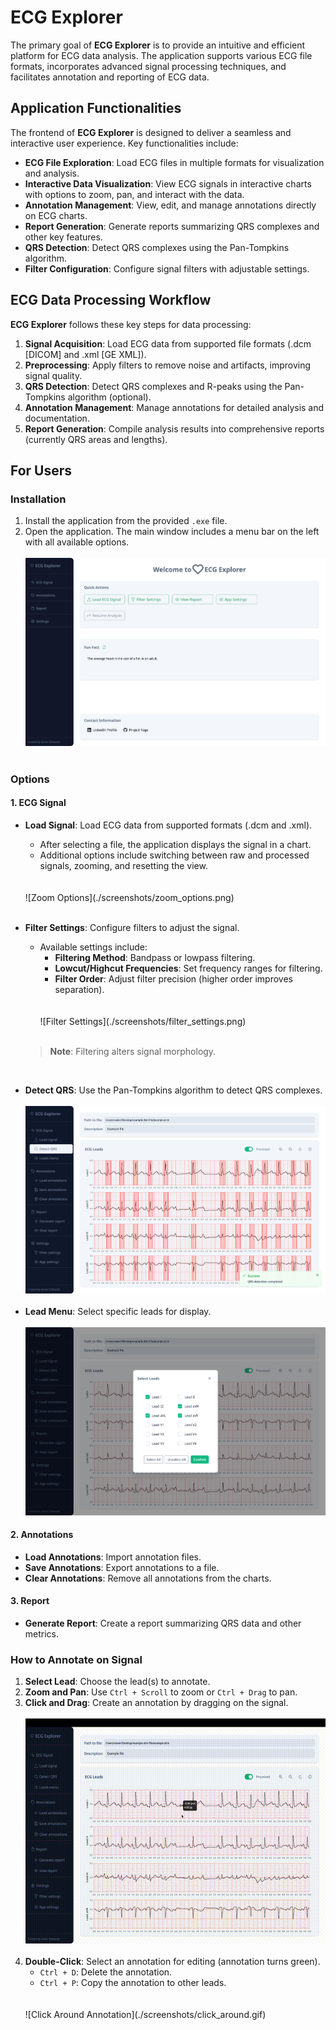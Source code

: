 # ECG Explorer


The primary goal of **ECG Explorer** is to provide an intuitive and efficient platform for ECG data analysis. The application supports various ECG file formats, incorporates advanced signal processing techniques, and facilitates annotation and reporting of ECG data.


## Application Functionalities

The frontend of **ECG Explorer** is designed to deliver a seamless and interactive user experience. Key functionalities include:

- **ECG File Exploration**: Load ECG files in multiple formats for visualization and analysis.
- **Interactive Data Visualization**: View ECG signals in interactive charts with options to zoom, pan, and interact with the data.
- **Annotation Management**: View, edit, and manage annotations directly on ECG charts.
- **Report Generation**: Generate reports summarizing QRS complexes and other key features.
- **QRS Detection**: Detect QRS complexes using the Pan-Tompkins algorithm.
- **Filter Configuration**: Configure signal filters with adjustable settings.


## ECG Data Processing Workflow

**ECG Explorer** follows these key steps for data processing:

1. **Signal Acquisition**: Load ECG data from supported file formats (.dcm [DICOM] and .xml [GE XML]).
2. **Preprocessing**: Apply filters to remove noise and artifacts, improving signal quality.
3. **QRS Detection**: Detect QRS complexes and R-peaks using the Pan-Tompkins algorithm (optional).
4. **Annotation Management**: Manage annotations for detailed analysis and documentation.
5. **Report Generation**: Compile analysis results into comprehensive reports (currently QRS areas and lengths).


## For Users

### Installation

1. Install the application from the provided `.exe` file.
2. Open the application. The main window includes a menu bar on the left with all available options.
    <br />
    <br />
   ![Main Window](./screenshots/main_view.png)
    <br />
    <br />

### Options

#### 1. **ECG Signal**
- **Load Signal**: Load ECG data from supported formats (.dcm and .xml).
    - After selecting a file, the application displays the signal in a chart. 
    - Additional options include switching between raw and processed signals, zooming, and resetting the view.
    <br />
    <br />
    ![Zoom Options](./screenshots/zoom_options.png)
    <br />
    <br />

- **Filter Settings**: Configure filters to adjust the signal.
    - Available settings include:
        - **Filtering Method**: Bandpass or lowpass filtering.
        - **Lowcut/Highcut Frequencies**: Set frequency ranges for filtering.
        - **Filter Order**: Adjust filter precision (higher order improves separation).
        <br />
        <br />
        ![Filter Settings](./screenshots/filter_settings.png)
        <br />
        <br />

    > **Note**: Filtering alters signal morphology.

<br />

- **Detect QRS**: Use the Pan-Tompkins algorithm to detect QRS complexes.
    <br />
    <br />
    ![QRS Detection](./screenshots/detect_qrs.png)
    <br />
    <br />
- **Lead Menu**: Select specific leads for display.
    <br />
    <br />
    ![Lead Menu](./screenshots/leads_menu.png)
    <br />
#### 2. **Annotations**
- **Load Annotations**: Import annotation files.
- **Save Annotations**: Export annotations to a file.
- **Clear Annotations**: Remove all annotations from the charts.

#### 3. **Report**
- **Generate Report**: Create a report summarizing QRS data and other metrics.

### How to Annotate on Signal
1. **Select Lead**: Choose the lead(s) to annotate.
2. **Zoom and Pan**: Use `Ctrl + Scroll` to zoom or `Ctrl + Drag` to pan.
3. **Click and Drag**: Create an annotation by dragging on the signal.
    <br />
    <br />
    ![Annotate](./screenshots/annotate.gif)
    <br />
    <br />
4. **Double-Click**: Select an annotation for editing (annotation turns green).
    - `Ctrl + D`: Delete the annotation.
    - `Ctrl + P`: Copy the annotation to other leads.
    <br />
    <br />
    ![Click Around Annotation](./screenshots/click_around.gif)
    <br />
    <br />

